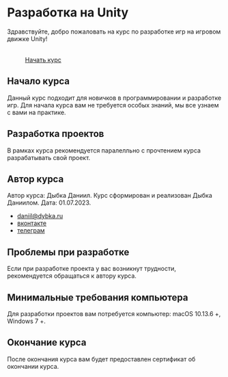# Разработка на Unity

Здравствуйте, добро пожаловать на курс по разработке игр на игровом движке Unity!

<div class="container px-0 mb-2">
    <div class="content-row">
        <div class="col">
            <a href="/courses/{{ lesson.url }}/1" class="content-btn-start content-flex">
                <svg width="32" height="32" style="margin-right: 10px"><use xlink:href="/img/icons/icons.svg#check2"></use></svg>Начать курс
            </a>
        </div>
    </div>
</div>

## Начало курса

Данный курс подходит для новичков в программировании и разработке игр. Для начала курса вам не требуется
особых знаний, мы все узнаем с вами на практике.

## Разработка проектов

В рамках курса рекомендуется паралелльно с прочтением курса разрабатывать свой проект.

## Автор курса

Автор курса: Дыбка Даниил. Курс сформирован и реализован Дыбка Даниилом. Дата: 01.07.2023.

- [daniil@dybka.ru](mailto:daniil@dybka.ru)
- [вконтакте](https://vk.com/ddybka)
- [телеграм](https://ddybka.t.me)

## Проблемы при разработке

Если при разработке проекта у вас возникнут трудности, рекомендуется обращаться к автору курса.

## Минимальные требования компьютера

Для разработки проектов вам потребуется компьютер: macOS 10.13.6 +, Windows 7 +.

## Окончание курса

После окончания курса вам будет предоставлен сертификат об окончании курса.
